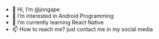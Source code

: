 - 👋 Hi, I’m @jongape 
- 👀 I’m interested in Android Programming
- 🌱 I’m currently learning React Native
- 📫 How to reach me? just contact me in my social media

